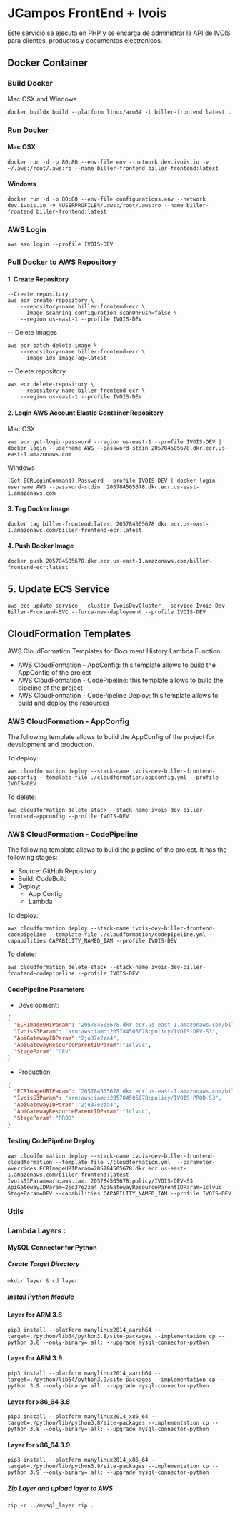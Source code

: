 # JCampos FrontEnd + Ivois

Este servicio se ejecuta en PHP y se encarga de administrar la API de IVOIS para clientes, productos y documentos electronicos.

## Docker Container

### Build Docker

Mac OSX and Windows

```Shell
docker buildx build --platform linux/arm64 -t biller-frontend:latest .
```

### Run Docker

#### Mac OSX
```Shell
docker run -d -p 80:80 --env-file env --network dev.ivois.io -v ~/.aws:/root/.aws:ro --name biller-frontend biller-frontend:latest
```

#### Windows
```Shell
docker run -d -p 80:80 --env-file configurations.env --network dev.ivois.io -v %USERPROFILE%/.aws:/root/.aws:ro --name biller-frontend biller-frontend:latest
```


### AWS Login

```Shell
aws sso login --profile IVOIS-DEV
```

### Pull Docker to AWS Repository

#### 1. Create Repository
```Shell
--Create repository
aws ecr create-repository \
    --repository-name biller-frontend-ecr \
    --image-scanning-configuration scanOnPush=false \
    --region us-east-1 --profile IVOIS-DEV
```

-- Delete images
```Shell
aws ecr batch-delete-image \
    --repository-name biller-frontend-ecr \
    --image-ids imageTag=latest
```

-- Delete repository
```Shell
aws ecr delete-repository \
    --repository-name biller-frontend-ecr \
    --region us-east-1 --profile IVOIS-DEV
```

#### 2. Login AWS Account Elastic Container Repository

Mac OSX
```Shell
aws ecr get-login-password --region us-east-1 --profile IVOIS-DEV | docker login --username AWS --password-stdin 205784505678.dkr.ecr.us-east-1.amazonaws.com
```

Windows
```Shell
(Get-ECRLoginCommand).Password --profile IVOIS-DEV | docker login --username AWS --password-stdin  205784505678.dkr.ecr.us-east-1.amazonaws.com
```

#### 3. Tag Docker Image

```Shell
docker tag biller-frontend:latest 205784505678.dkr.ecr.us-east-1.amazonaws.com/biller-frontend-ecr:latest
```

#### 4. Push Docker Image

```Shell
docker push 205784505678.dkr.ecr.us-east-1.amazonaws.com/biller-frontend-ecr:latest
```

##  5. Update ECS Service

```Shell
aws ecs update-service --cluster IvoisDevCluster --service Ivois-Dev-Biller-Frontend-SVC --force-new-deployment --profile IVOIS-DEV
```

## CloudFormation Templates

AWS CloudFormation Templates for Document History Lambda Function

- AWS CloudFormation - AppConfig: this template allows to build the AppConfig of the project
- AWS CloudFormation - CodePipeline: this template allows to build the pipeline of the project
- AWS CloudFormation - CodePipeline Deploy: this template allows to build and deploy the resources

### AWS CloudFormation - AppConfig

The following template allows to build the AppConfig of the project for development and production.

To deploy:
```Shell
aws cloudformation deploy --stack-name ivois-dev-biller-frontend-appconfig --template-file ./cloudformation/appconfig.yml --profile IVOIS-DEV
```

To delete:
```Shell
aws cloudformation delete-stack --stack-name ivois-dev-biller-frontend-appconfig --profile IVOIS-DEV
```

### AWS CloudFormation - CodePipeline

The following template allows to build the pipeline of the project. It has the following stages:
- Source: GitHub Repository
- Build: CodeBuild
- Deploy:
  - App Config
  - Lambda

To deploy:
```Shell
aws cloudformation deploy --stack-name ivois-dev-biller-frontend-codepipeline --template-file ./cloudformation/codepipeline.yml --capabilities CAPABILITY_NAMED_IAM --profile IVOIS-DEV
```

To delete:
```Shell
aws cloudformation delete-stack --stack-name ivois-dev-biller-frontend-codepipeline --profile IVOIS-DEV
```

#### CodePipeline Parameters

- Development:

```json
{
  "ECRImageURIParam": "205784505678.dkr.ecr.us-east-1.amazonaws.com/biller-frontend:latest",
  "IvoisS3Param": "arn:aws:iam::205784505678:policy/IVOIS-DEV-S3",
  "ApiGatewayIDParam":"2jo37e2za4",
  "ApiGatewayResourceParentIDParam":"1clvuc",
  "StageParam":"DEV"
}
```

- Production:

```json
{
  "ECRImageURIParam": "205784505678.dkr.ecr.us-east-1.amazonaws.com/biller-frontend:latest",
  "IvoisS3Param": "arn:aws:iam::205784505678:policy/IVOIS-PROD-S3",
  "ApiGatewayIDParam":"2jo37e2za4",
  "ApiGatewayResourceParentIDParam":"1clvuc",
  "StageParam":"PROD"
}
```
#### Testing CodePipeline Deploy

```Shell
aws cloudformation deploy --stack-name ivois-dev-biller-frontend-cloudformation --template-file ./cloudformation.yml  --parameter-overrides ECRImageURIParam=205784505678.dkr.ecr.us-east-1.amazonaws.com/biller-frontend:latest  IvoisS3Param=arn:aws:iam::205784505678:policy/IVOIS-DEV-S3 ApiGatewayIDParam=2jo37e2za4 ApiGatewayResourceParentIDParam=1clvuc StageParam=DEV --capabilities CAPABILITY_NAMED_IAM --profile IVOIS-DEV
```


### Utils

### Lambda Layers : 
#### MySQL Connector for Python

##### Create Target Directory
```Shell
mkdir layer & cd layer
```

##### Install Python Module

#### Layer for ARM 3.8
```Shell
pip3 install --platform manylinux2014_aarch64 --target=./python/lib64/python3.8/site-packages --implementation cp --python 3.8 --only-binary=:all: --upgrade mysql-connector-python
```

#### Layer for ARM 3.9
```Shell
pip3 install --platform manylinux2014_aarch64 --target=./python/lib64/python3.9/site-packages --implementation cp --python 3.9 --only-binary=:all: --upgrade mysql-connector-python
```

#### Layer for x86_64 3.8
```Shell
pip3 install --platform manylinux2014_x86_64 --target=./python/lib/python3.8/site-packages --implementation cp --python 3.8 --only-binary=:all: --upgrade mysql-connector-python
```

#### Layer for x86_64 3.9
```Shell
pip3 install --platform manylinux2014_x86_64 --target=./python/lib/python3.9/site-packages --implementation cp --python 3.9 --only-binary=:all: --upgrade mysql-connector-python
```

##### Zip Layer and upload layer to AWS

```Shell
zip -r ../mysql_layer.zip .
```
